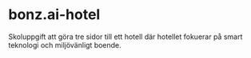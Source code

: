 # bonz.ai-hotel
Skoluppgift att göra tre sidor till ett hotell där hotellet fokuerar på smart teknologi och miljövänligt boende.
